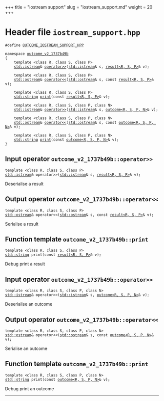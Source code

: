 +++
title = "iostream support"
slug = "iostream_support.md"
weight = 20
+++
# Header file `iostream_support.hpp`<a id="iostream_support.hpp"></a>

<pre><code class="language-cpp">#define <a href='doc_iostream_support.md#iostream_support.hpp'>OUTCOME_IOSTREAM_SUPPORT_HPP</a>

namespace <a href='doc_try.md#try.hpp'>outcome_v2_1737b49b</a>
{
    template &lt;class R, class S, class P&gt;
    <a href='http://en.cppreference.com/mwiki/index.php?title=Special%3ASearch&search=std::istream'>std::istream</a>&amp; <a href='doc_iostream_support.md#outcome_v2_1737b49b::operator--(std::istream&,result-R,S,P-&)'>operator&gt;&gt;</a>(<a href='http://en.cppreference.com/mwiki/index.php?title=Special%3ASearch&search=std::istream'>std::istream</a>&amp; s, <a href='doc_result.md#outcome_v2_1737b49b::result-R,S,NoValuePolicy-'>result&lt;R, S, P&gt;</a>&amp; v);
    
    template &lt;class R, class S, class P&gt;
    <a href='http://en.cppreference.com/mwiki/index.php?title=Special%3ASearch&search=std::ostream'>std::ostream</a>&amp; <a href='doc_iostream_support.md#outcome_v2_1737b49b::operator--(std::ostream&,constresult-R,S,P-&)'>operator&lt;&lt;</a>(<a href='http://en.cppreference.com/mwiki/index.php?title=Special%3ASearch&search=std::ostream'>std::ostream</a>&amp; s, const <a href='doc_result.md#outcome_v2_1737b49b::result-R,S,NoValuePolicy-'>result&lt;R, S, P&gt;</a>&amp; v);
    
    template &lt;class R, class S, class P&gt;
    <a href='http://en.cppreference.com/mwiki/index.php?title=Special%3ASearch&search=std::string'>std::string</a> <a href='doc_iostream_support.md#outcome_v2_1737b49b::print(constresult-R,S,P-&)'>print</a>(const <a href='doc_result.md#outcome_v2_1737b49b::result-R,S,NoValuePolicy-'>result&lt;R, S, P&gt;</a>&amp; v);
    
    template &lt;class R, class S, class P, class N&gt;
    <a href='http://en.cppreference.com/mwiki/index.php?title=Special%3ASearch&search=std::istream'>std::istream</a>&amp; <a href='doc_iostream_support.md#outcome_v2_1737b49b::operator--(std::istream&,outcome-R,S,P,N-&)'>operator&gt;&gt;</a>(<a href='http://en.cppreference.com/mwiki/index.php?title=Special%3ASearch&search=std::istream'>std::istream</a>&amp; s, <a href='doc_outcome.md#outcome_v2_1737b49b::outcome-R,S,P,NoValuePolicy-'>outcome&lt;R, S, P, N&gt;</a>&amp; v);
    
    template &lt;class R, class S, class P, class N&gt;
    <a href='http://en.cppreference.com/mwiki/index.php?title=Special%3ASearch&search=std::ostream'>std::ostream</a>&amp; <a href='doc_iostream_support.md#outcome_v2_1737b49b::operator--(std::ostream&,constoutcome-R,S,P,N-&)'>operator&lt;&lt;</a>(<a href='http://en.cppreference.com/mwiki/index.php?title=Special%3ASearch&search=std::ostream'>std::ostream</a>&amp; s, const <a href='doc_outcome.md#outcome_v2_1737b49b::outcome-R,S,P,NoValuePolicy-'>outcome&lt;R, S, P, N&gt;</a>&amp; v);
    
    template &lt;class R, class S, class P, class N&gt;
    <a href='http://en.cppreference.com/mwiki/index.php?title=Special%3ASearch&search=std::string'>std::string</a> <a href='doc_iostream_support.md#outcome_v2_1737b49b::print(constoutcome-R,S,P,N-&)'>print</a>(const <a href='doc_outcome.md#outcome_v2_1737b49b::outcome-R,S,P,NoValuePolicy-'>outcome&lt;R, S, P, N&gt;</a>&amp; v);
}</code></pre>

## Input operator `outcome_v2_1737b49b::operator>>`<a id="outcome_v2_1737b49b::operator--(std::istream&,result-R,S,P-&)"></a>

<pre><code class="language-cpp">template &lt;class R, class S, class P&gt;
<a href='http://en.cppreference.com/mwiki/index.php?title=Special%3ASearch&search=std::istream'>std::istream</a>&amp; operator&gt;&gt;(<a href='http://en.cppreference.com/mwiki/index.php?title=Special%3ASearch&search=std::istream'>std::istream</a>&amp; s, <a href='doc_result.md#outcome_v2_1737b49b::result-R,S,NoValuePolicy-'>result&lt;R, S, P&gt;</a>&amp; v);</code></pre>

Deserialise a result

## Output operator `outcome_v2_1737b49b::operator<<`<a id="outcome_v2_1737b49b::operator--(std::ostream&,constresult-R,S,P-&)"></a>

<pre><code class="language-cpp">template &lt;class R, class S, class P&gt;
<a href='http://en.cppreference.com/mwiki/index.php?title=Special%3ASearch&search=std::ostream'>std::ostream</a>&amp; operator&lt;&lt;(<a href='http://en.cppreference.com/mwiki/index.php?title=Special%3ASearch&search=std::ostream'>std::ostream</a>&amp; s, const <a href='doc_result.md#outcome_v2_1737b49b::result-R,S,NoValuePolicy-'>result&lt;R, S, P&gt;</a>&amp; v);</code></pre>

Serialise a result

## Function template `outcome_v2_1737b49b::print`<a id="outcome_v2_1737b49b::print(constresult-R,S,P-&)"></a>

<pre><code class="language-cpp">template &lt;class R, class S, class P&gt;
<a href='http://en.cppreference.com/mwiki/index.php?title=Special%3ASearch&search=std::string'>std::string</a> print(const <a href='doc_result.md#outcome_v2_1737b49b::result-R,S,NoValuePolicy-'>result&lt;R, S, P&gt;</a>&amp; v);</code></pre>

Debug print a result

## Input operator `outcome_v2_1737b49b::operator>>`<a id="outcome_v2_1737b49b::operator--(std::istream&,outcome-R,S,P,N-&)"></a>

<pre><code class="language-cpp">template &lt;class R, class S, class P, class N&gt;
<a href='http://en.cppreference.com/mwiki/index.php?title=Special%3ASearch&search=std::istream'>std::istream</a>&amp; operator&gt;&gt;(<a href='http://en.cppreference.com/mwiki/index.php?title=Special%3ASearch&search=std::istream'>std::istream</a>&amp; s, <a href='doc_outcome.md#outcome_v2_1737b49b::outcome-R,S,P,NoValuePolicy-'>outcome&lt;R, S, P, N&gt;</a>&amp; v);</code></pre>

Deserialise an outcome

## Output operator `outcome_v2_1737b49b::operator<<`<a id="outcome_v2_1737b49b::operator--(std::ostream&,constoutcome-R,S,P,N-&)"></a>

<pre><code class="language-cpp">template &lt;class R, class S, class P, class N&gt;
<a href='http://en.cppreference.com/mwiki/index.php?title=Special%3ASearch&search=std::ostream'>std::ostream</a>&amp; operator&lt;&lt;(<a href='http://en.cppreference.com/mwiki/index.php?title=Special%3ASearch&search=std::ostream'>std::ostream</a>&amp; s, const <a href='doc_outcome.md#outcome_v2_1737b49b::outcome-R,S,P,NoValuePolicy-'>outcome&lt;R, S, P, N&gt;</a>&amp; v);</code></pre>

Serialise an outcome

## Function template `outcome_v2_1737b49b::print`<a id="outcome_v2_1737b49b::print(constoutcome-R,S,P,N-&)"></a>

<pre><code class="language-cpp">template &lt;class R, class S, class P, class N&gt;
<a href='http://en.cppreference.com/mwiki/index.php?title=Special%3ASearch&search=std::string'>std::string</a> print(const <a href='doc_outcome.md#outcome_v2_1737b49b::outcome-R,S,P,NoValuePolicy-'>outcome&lt;R, S, P, N&gt;</a>&amp; v);</code></pre>

Debug print an outcome

-----

